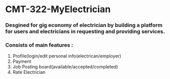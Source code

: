 # CMT-322-MyElectrician
### Desgined for gig economy of electrician by building a platform for users and electricians in requesting and providing services.
### Consists of main features : 
1. Profile(login/edit personal info(electrican/employer)
2. Payment
3. Job Posting board(available/accepted/completed)
4. Rate Electrician
